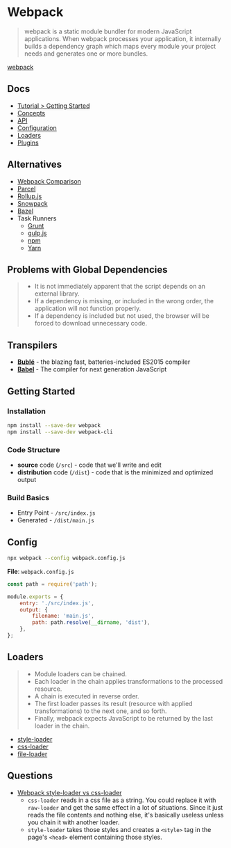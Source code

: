 # Webpack

> webpack is a static module bundler for modern JavaScript applications. When webpack processes your application, it internally builds a dependency graph which maps every module your project needs and generates one or more bundles.


[webpack](https://webpack.js.org/)

## Docs


* [Tutorial > Getting Started](https://webpack.js.org/guides/)
* [Concepts](https://webpack.js.org/concepts/)
* [API](https://webpack.js.org/api/)
* [Configuration](https://webpack.js.org/configuration/)
* [Loaders](https://webpack.js.org/loaders/)
* [Plugins](https://webpack.js.org/plugins/)


## Alternatives

* [Webpack Comparison](https://webpack.js.org/comparison/)
* [Parcel](https://parceljs.org/)
* [Rollup.js](https://rollupjs.org/guide/en/)
* [Snowpack](https://www.snowpack.dev/)
* [Bazel](https://bazel.build/)
* Task Runners
  * [Grunt](https://gruntjs.com/)
  * [gulp.js](https://gulpjs.com/)
  * [npm](https://docs.npmjs.com/)
  * [Yarn](https://classic.yarnpkg.com/en/docs/install/#windows-stable)

## Problems with Global Dependencies

> * It is not immediately apparent that the script depends on an external library.
> * If a dependency is missing, or included in the wrong order, the application will not function properly.
> * If a dependency is included but not used, the browser will be forced to download unnecessary code.


## Transpilers

* [**Bublé**](https://buble.surge.sh/guide/) - the blazing fast, batteries-included ES2015 compiler
* [**Babel**](https://babeljs.io/) - The compiler for next generation JavaScript

## Getting Started

### Installation

```bash
npm install --save-dev webpack
npm install --save-dev webpack-cli
```

### Code Structure

* **source** code (`/src`) - code that we'll write and edit
* **distribution** code (`/dist`) - code that is the minimized and optimized output

### Build Basics

* Entry Point - `/src/index.js`
* Generated - `/dist/main.js`

## Config

```bash
npx webpack --config webpack.config.js
```

**File**: `webpack.config.js`

```js
const path = require('path');

module.exports = {
    entry: './src/index.js',
    output: {
        filename: 'main.js',
        path: path.resolve(__dirname, 'dist'),
    },
};
```

## Loaders

> * Module loaders can be chained.
> * Each loader in the chain applies transformations to the processed resource.
> * A chain is executed in reverse order.
> * The first loader passes its result (resource with applied transformations) to the next one, and so forth.
> * Finally, webpack expects JavaScript to be returned by the last loader in the chain.

* [style-loader](https://webpack.js.org/loaders/style-loader/)
* [css-loader](https://webpack.js.org/loaders/css-loader/)
* [file-loader](https://webpack.js.org/loaders/file-loader/)





## Questions


* [Webpack style-loader vs css-loader](https://stackoverflow.com/q/34039826/1366033)
  * `css-loader` reads in a css file as a string. You could replace it with `raw-loader` and get the same effect in a lot of situations. Since it just reads the file contents and nothing else, it's basically useless unless you chain it with another loader.
  * `style-loader` takes those styles and creates a `<style>` tag in the page's `<head>` element containing those styles.


